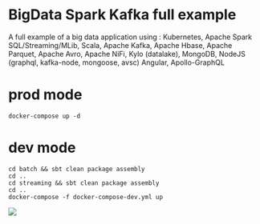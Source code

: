 # BigData Spark Kafka full example

A full example of a big data application using : Kubernetes, Apache Spark SQL/Streaming/MLib, Scala, Apache Kafka, Apache Hbase, Apache Parquet, Apache Avro, Apache NiFi, Kylo (datalake), MongoDB, NodeJS (graphql, kafka-node, mongoose, avsc) Angular, Apollo-GraphQL

# prod mode
```
docker-compose up -d
```
# dev mode 
```
cd batch && sbt clean package assembly
cd ..
cd streaming && sbt clean package assembly
cd ..
docker-compose -f docker-compose-dev.yml up
```
<img src='https://image.ibb.co/jsJcLR/search_flight_v2.png'/>
